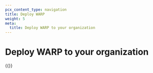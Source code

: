 ```yaml
---
pcx_content_type: navigation
title: Deploy WARP
weight: 5
meta:
  title: Deploy WARP to your organization
---
```


# Deploy WARP to your organization

{{<render file="warp/_deployment-options.md" productFolder="cloudflare-one">}}
